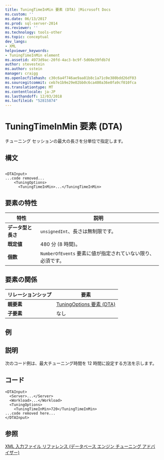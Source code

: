 ```yaml
---
title: TuningTimeInMin 要素 (DTA) |Microsoft Docs
ms.custom: ''
ms.date: 06/13/2017
ms.prod: sql-server-2014
ms.reviewer: ''
ms.technology: tools-other
ms.topic: conceptual
dev_langs:
- XML
helpviewer_keywords:
- TuningTimeInMin element
ms.assetid: 4973d9ac-20fd-4ac3-bc9f-5d60e39fdb7d
author: stevestein
ms.author: sstein
manager: craigg
ms.openlocfilehash: c30c6a4f746ae9aa81b8c1a71c0e380bdd26df03
ms.sourcegitcommit: ceb7e1b9e29e02bb0c6ca400a36e0fa9cf010fca
ms.translationtype: MT
ms.contentlocale: ja-JP
ms.lasthandoff: 12/03/2018
ms.locfileid: "52815874"
---
```

# <a name="tuningtimeinmin-element-dta"></a>TuningTimeInMin 要素 (DTA)
  チューニング セッションの最大の長さを分単位で指定します。  
  
## <a name="syntax"></a>構文  
  
```  
  
<DTAInput>  
...code removed...  
    <TuningOptions>  
      <TuningTimeInMin>...</TuningTimeInMin>  
```  
  
## <a name="element-characteristics"></a>要素の特性  
  
|特性|説明|  
|--------------------|-----------------|  
|**データ型と長さ**|`unsignedInt`、長さは無制限です。|  
|**既定値**|480 分 (8 時間)。|  
|**個数**|`NumberOfEvents` 要素に値が指定されていない限り、必須です。|  
  
## <a name="element-relationships"></a>要素の関係  
  
|リレーションシップ|要素|  
|------------------|--------------|  
|**親要素**|[TuningOptions 要素 &#40;DTA&#41;](tuningoptions-element-dta.md)|  
|**子要素**|なし|  
  
## <a name="example"></a>例  
  
## <a name="description"></a>説明  
 次のコード例は、最大チューニング時間を 12 時間に設定する方法を示します。  
  
## <a name="code"></a>コード  
  
```  
<DTAInput>  
  <Server>...</Server>  
  <Workload>...</Workload>  
  <TuningOptions>  
    <TuningTimeInMin>720</TuningTimeInMin>  
...code removed here...  
</DTAInput>  
```  
  
## <a name="see-also"></a>参照  
 [XML 入力ファイル リファレンス &#40;データベース エンジン チューニング アドバイザー&#41;](xml-input-file-reference-database-engine-tuning-advisor.md)  
  
  

